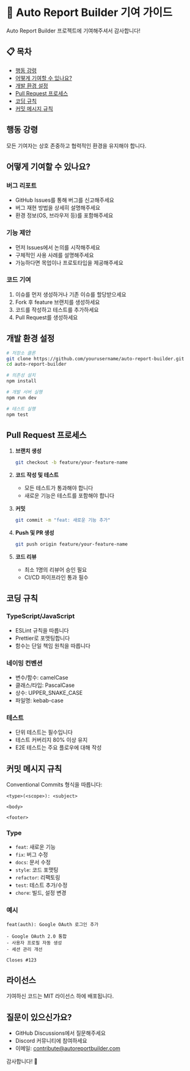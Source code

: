 # 🤝 Auto Report Builder 기여 가이드

Auto Report Builder 프로젝트에 기여해주셔서 감사합니다! 

## 📋 목차
- [행동 강령](#행동-강령)
- [어떻게 기여할 수 있나요?](#어떻게-기여할-수-있나요)
- [개발 환경 설정](#개발-환경-설정)
- [Pull Request 프로세스](#pull-request-프로세스)
- [코딩 규칙](#코딩-규칙)
- [커밋 메시지 규칙](#커밋-메시지-규칙)

## 행동 강령

모든 기여자는 상호 존중하고 협력적인 환경을 유지해야 합니다.

## 어떻게 기여할 수 있나요?

### 버그 리포트
- GitHub Issues를 통해 버그를 신고해주세요
- 버그 재현 방법을 상세히 설명해주세요
- 환경 정보(OS, 브라우저 등)를 포함해주세요

### 기능 제안
- 먼저 Issues에서 논의를 시작해주세요
- 구체적인 사용 사례를 설명해주세요
- 가능하다면 목업이나 프로토타입을 제공해주세요

### 코드 기여
1. 이슈를 먼저 생성하거나 기존 이슈를 할당받으세요
2. Fork 후 feature 브랜치를 생성하세요
3. 코드를 작성하고 테스트를 추가하세요
4. Pull Request를 생성하세요

## 개발 환경 설정

```bash
# 저장소 클론
git clone https://github.com/yourusername/auto-report-builder.git
cd auto-report-builder

# 의존성 설치
npm install

# 개발 서버 실행
npm run dev

# 테스트 실행
npm test
```

## Pull Request 프로세스

1. **브랜치 생성**
   ```bash
   git checkout -b feature/your-feature-name
   ```

2. **코드 작성 및 테스트**
   - 모든 테스트가 통과해야 합니다
   - 새로운 기능은 테스트를 포함해야 합니다

3. **커밋**
   ```bash
   git commit -m "feat: 새로운 기능 추가"
   ```

4. **Push 및 PR 생성**
   ```bash
   git push origin feature/your-feature-name
   ```

5. **코드 리뷰**
   - 최소 1명의 리뷰어 승인 필요
   - CI/CD 파이프라인 통과 필수

## 코딩 규칙

### TypeScript/JavaScript
- ESLint 규칙을 따릅니다
- Prettier로 포맷팅합니다
- 함수는 단일 책임 원칙을 따릅니다

### 네이밍 컨벤션
- 변수/함수: camelCase
- 클래스/타입: PascalCase
- 상수: UPPER_SNAKE_CASE
- 파일명: kebab-case

### 테스트
- 단위 테스트는 필수입니다
- 테스트 커버리지 80% 이상 유지
- E2E 테스트는 주요 플로우에 대해 작성

## 커밋 메시지 규칙

Conventional Commits 형식을 따릅니다:

```
<type>(<scope>): <subject>

<body>

<footer>
```

### Type
- `feat`: 새로운 기능
- `fix`: 버그 수정
- `docs`: 문서 수정
- `style`: 코드 포맷팅
- `refactor`: 리팩토링
- `test`: 테스트 추가/수정
- `chore`: 빌드, 설정 변경

### 예시
```
feat(auth): Google OAuth 로그인 추가

- Google OAuth 2.0 통합
- 사용자 프로필 자동 생성
- 세션 관리 개선

Closes #123
```

## 라이선스

기여하신 코드는 MIT 라이선스 하에 배포됩니다.

## 질문이 있으신가요?

- GitHub Discussions에서 질문해주세요
- Discord 커뮤니티에 참여하세요
- 이메일: contribute@autoreportbuilder.com

감사합니다! 🙏